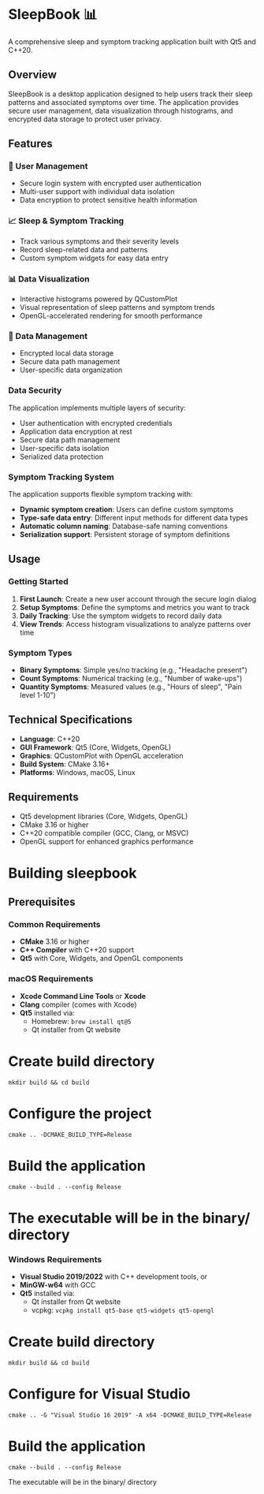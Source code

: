 # SleepBook 📊

A comprehensive sleep and symptom tracking application built with Qt5 and C++20.

## Overview

SleepBook is a desktop application designed to help users track their sleep patterns and associated symptoms over time. The application provides secure user management, data visualization through histograms, and encrypted data storage to protect user privacy.

## Features

### 🔐 User Management
- Secure login system with encrypted user authentication
- Multi-user support with individual data isolation
- Data encryption to protect sensitive health information

### 📈 Sleep & Symptom Tracking
- Track various symptoms and their severity levels
- Record sleep-related data and patterns
- Custom symptom widgets for easy data entry

### 📊 Data Visualization
- Interactive histograms powered by QCustomPlot
- Visual representation of sleep patterns and symptom trends
- OpenGL-accelerated rendering for smooth performance

### 💾 Data Management
- Encrypted local data storage
- Secure data path management
- User-specific data organization

### Data Security
The application implements multiple layers of security:
- User authentication with encrypted credentials
- Application data encryption at rest
- Secure data path management
- User-specific data isolation
- Serialized data protection

### Symptom Tracking System
The application supports flexible symptom tracking with:
- **Dynamic symptom creation**: Users can define custom symptoms
- **Type-safe data entry**: Different input methods for different data types
- **Automatic column naming**: Database-safe naming conventions
- **Serialization support**: Persistent storage of symptom definitions

## Usage
### Getting Started
1. **First Launch**: Create a new user account through the secure login dialog
2. **Setup Symptoms**: Define the symptoms and metrics you want to track
3. **Daily Tracking**: Use the symptom widgets to record daily data
4. **View Trends**: Access histogram visualizations to analyze patterns over time

### Symptom Types
- **Binary Symptoms**: Simple yes/no tracking (e.g., "Headache present")
- **Count Symptoms**: Numerical tracking (e.g., "Number of wake-ups")
- **Quantity Symptoms**: Measured values (e.g., "Hours of sleep", "Pain level 1-10")


## Technical Specifications

- **Language**: C++20
- **GUI Framework**: Qt5 (Core, Widgets, OpenGL)
- **Graphics**: QCustomPlot with OpenGL acceleration
- **Build System**: CMake 3.16+
- **Platforms**: Windows, macOS, Linux

## Requirements

- Qt5 development libraries (Core, Widgets, OpenGL)
- CMake 3.16 or higher
- C++20 compatible compiler (GCC, Clang, or MSVC)
- OpenGL support for enhanced graphics performance

# Building sleepbook
## Prerequisites
### Common Requirements
- **CMake** 3.16 or higher
- **C++ Compiler** with C++20 support
- **Qt5** with Core, Widgets, and OpenGL components

### macOS Requirements
- **Xcode Command Line Tools** or **Xcode**
- **Clang** compiler (comes with Xcode)
- **Qt5** installed via:
    - Homebrew: `brew install qt@5`
    - Qt installer from Qt website

# Create build directory
```mkdir build && cd build```

# Configure the project
```cmake .. -DCMAKE_BUILD_TYPE=Release```

# Build the application
```cmake --build . --config Release```

# The executable will be in the binary/ directory



### Windows Requirements
- **Visual Studio 2019/2022** with C++ development tools, or
- **MinGW-w64** with GCC
- **Qt5** installed via:
    - Qt installer from Qt website
    - vcpkg: `vcpkg install qt5-base qt5-widgets qt5-opengl`

# Create build directory
```mkdir build && cd build```

# Configure for Visual Studio
```cmake .. -G "Visual Studio 16 2019" -A x64 -DCMAKE_BUILD_TYPE=Release```

# Build the application
```cmake --build . --config Release```

The executable will be in the binary/ directory